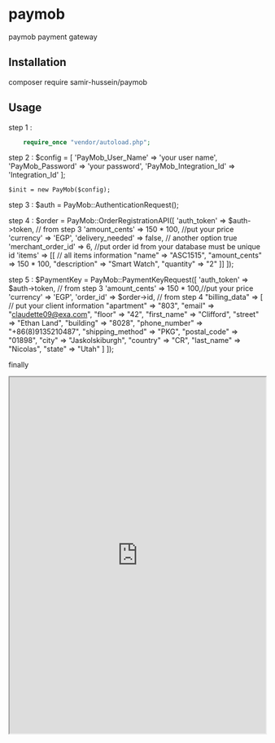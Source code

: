 # paymob
paymob payment gateway


## Installation
composer require samir-hussein/paymob

## Usage
    
step 1 :
```php
    require_once "vendor/autoload.php";
```
step 2 :
    $config = [
      'PayMob_User_Name' => 'your user name',
      'PayMob_Password' => 'your password',
      'PayMob_Integration_Id' => 'Integration_Id'
    ];
    
    $init = new PayMob($config);
    
step 3 :
    $auth = PayMob::AuthenticationRequest();
    
step 4 : 
    $order = PayMob::OrderRegistrationAPI([
      'auth_token' => $auth->token, // from step 3
      'amount_cents' => 150 * 100, //put your price
      'currency' => 'EGP',
      'delivery_needed' => false, // another option true
      'merchant_order_id' => 6, //put order id from your database must be unique id
      'items' => [[ // all items information
          "name" => "ASC1515",
          "amount_cents" => 150 * 100,
          "description" => "Smart Watch",
          "quantity" => "2"
      ]]
    ]);
    
step 5 : 
    $PaymentKey = PayMob::PaymentKeyRequest([
      'auth_token' => $auth->token, // from step 3
      'amount_cents' => 150 * 100,//put your price
      'currency' => 'EGP',
      'order_id' => $order->id, // from step 4
      "billing_data" => [ // put your client information
          "apartment" => "803",
          "email" => "claudette09@exa.com",
          "floor" => "42",
          "first_name" => "Clifford",
          "street" => "Ethan Land",
          "building" => "8028",
          "phone_number" => "+86(8)9135210487",
          "shipping_method" => "PKG",
          "postal_code" => "01898",
          "city" => "Jaskolskiburgh",
          "country" => "CR",
          "last_name" => "Nicolas",
          "state" => "Utah"
      ]
    ]);
    
finally 
  <iframe width="100%" height="700" src="https://accept.paymob.com/api/acceptance/iframes/{{your frame id here}}?payment_token=<?= $PaymentKey->token // from step 5 ?>">
